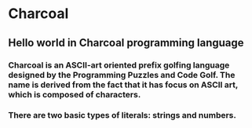 # Charcoal
## Hello world in Charcoal programming language

### Charcoal is an ASCII-art oriented prefix golfing language designed by the Programming Puzzles and Code Golf.  The name is derived from the fact that it has  focus on ASCII art, which is composed of characters.

### There are two basic types of literals: strings and numbers.